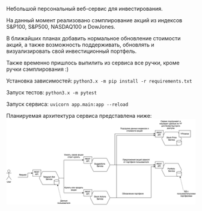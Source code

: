 Небольшой персональный веб-сервис для инвестирования.

На данный момент реализовано сэмплирование акций из индексов S&P100, S&P500, NASDAQ100 и DowJones.

В ближайших планах добавить нормальное обновление стоимости акций, а также возможность поддерживать, обновлять и визуализировать свой инвестиционный портфель.

Также временно пришлось выпилить из сервиса все ручки, кроме ручки сэмплирования :)

Установка зависимостей: `python3.x -m pip install -r requirements.txt`

Запуск тестов: `python3.x -m pytest`

Запуск сервиса: `uvicorn app.main:app --reload`

Планируемая архитектура сервиса представлена ниже:
![acrhitecture](./architecture.png)
